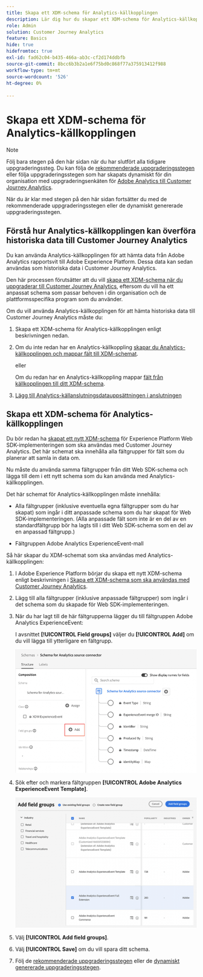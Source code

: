 ```yaml
---
title: Skapa ett XDM-schema för Analytics-källkopplingen
description: Lär dig hur du skapar ett XDM-schema för Analytics-källkopplingen
role: Admin
solution: Customer Journey Analytics
feature: Basics
hide: true
hidefromtoc: true
exl-id: fad62c04-b435-466a-ab3c-cf2d174ddbfb
source-git-commit: 8bcc6b3b2a1e6f75bd0c868f77a375913412f988
workflow-type: tm+mt
source-wordcount: '526'
ht-degree: 0%

---
```


# Skapa ett XDM-schema för Analytics-källkopplingen

>[!NOTE]
> 
>Följ bara stegen på den här sidan när du har slutfört alla tidigare uppgraderingssteg. Du kan följa de [rekommenderade uppgraderingsstegen](/help/getting-started/cja-upgrade/cja-upgrade-recommendations.md#recommended-upgrade-steps-for-most-organizations) eller följa uppgraderingsstegen som har skapats dynamiskt för din organisation med uppgraderingsenkäten för [Adobe Analytics till Customer Journey Analytics](https://gigazelle.github.io/cja-ttv/).
>
>När du är klar med stegen på den här sidan fortsätter du med de rekommenderade uppgraderingsstegen eller de dynamiskt genererade uppgraderingsstegen.

## Förstå hur Analytics-källkopplingen kan överföra historiska data till Customer Journey Analytics

Du kan använda Analytics-källkopplingen för att hämta data från Adobe Analytics rapportsvit till Adobe Experience Platform. Dessa data kan sedan användas som historiska data i Customer Journey Analytics.

Den här processen förutsätter att du vill [skapa ett XDM-schema när du uppgraderar till Customer Journey Analytics](/help/getting-started/cja-upgrade/cja-upgrade-schema-create.md), eftersom du vill ha ett anpassat schema som passar behoven i din organisation och de plattformsspecifika program som du använder.

Om du vill använda Analytics-källkopplingen för att hämta historiska data till Customer Journey Analytics måste du:

1. Skapa ett XDM-schema för Analytics-källkopplingen enligt beskrivningen nedan.

1. Om du inte redan har en Analytics-källkoppling [skapar du Analytics-källkopplingen och mappar fält till XDM-schemat](/help/getting-started/cja-upgrade/cja-upgrade-source-connector.md).

   eller

   Om du redan har en Analytics-källkoppling mappar [fält från källkopplingen till ditt XDM-schema](/help/getting-started/cja-upgrade/cja-upgrade-from-source-connector.md).

1. [Lägg till Analytics-källanslutningsdatauppsättningen i anslutningen](/help/getting-started/cja-upgrade/cja-upgrade-source-connector-dataset.md)

## Skapa ett XDM-schema för Analytics-källkopplingen

Du bör redan ha [skapat ett nytt XDM-schema](/help/getting-started/cja-upgrade/cja-upgrade-schema-create.md) för Experience Platform Web SDK-implementeringen som ska användas med Customer Journey Analytics. Det här schemat ska innehålla alla fältgrupper för fält som du planerar att samla in data om.

Nu måste du använda samma fältgrupper från ditt Web SDK-schema och lägga till dem i ett nytt schema som du kan använda med Analytics-källkopplingen.

Det här schemat för Analytics-källkopplingen måste innehålla:

* Alla fältgrupper (inklusive eventuella egna fältgrupper som du har skapat) som ingår i ditt anpassade schema som du har skapat för Web SDK-implementeringen. (Alla anpassade fält som inte är en del av en standardfältgrupp bör ha lagts till i ditt Web SDK-schema som en del av en anpassad fältgrupp.)

* Fältgruppen Adobe Analytics ExperienceEvent-mall

Så här skapar du XDM-schemat som ska användas med Analytics-källkopplingen:

1. I Adobe Experience Platform börjar du skapa ett nytt XDM-schema enligt beskrivningen i [Skapa ett XDM-schema som ska användas med Customer Journey Analytics](/help/getting-started/cja-upgrade/cja-upgrade-schema-create.md).

1. Lägg till alla fältgrupper (inklusive anpassade fältgrupper) som ingår i det schema som du skapade för Web SDK-implementeringen.

1. När du har lagt till de här fältgrupperna lägger du till fältgruppen Adobe Analytics ExperienceEvent:

   I avsnittet **[!UICONTROL Field groups]** väljer du **[!UICONTROL Add]** om du vill lägga till ytterligare en fältgrupp.

   ![Lägg till fältgrupp i schema](assets/schema-add-field-group.png)

1. Sök efter och markera fältgruppen **[!UICONTROL Adobe Analytics ExperienceEvent Template]**.

   ![Lägg till fältgruppen Adobe Analytics ExperienceEvent](assets/schema-experienceevent.png)

1. Välj **[!UICONTROL Add field groups]**.

1. Välj **[!UICONTROL Save]** om du vill spara ditt schema.

1. Följ de [rekommenderade uppgraderingsstegen](/help/getting-started/cja-upgrade/cja-upgrade-recommendations.md#recommended-upgrade-steps-for-most-organizations) eller de [dynamiskt genererade uppgraderingsstegen](https://gigazelle.github.io/cja-ttv/).
